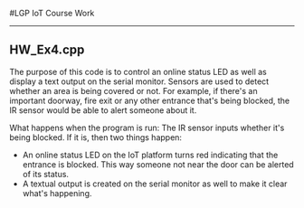 #LGP IoT Course Work

---
##  HW_Ex4.cpp
The purpose of this code is to control an online status LED as well as display a text output on the serial monitor. Sensors are used to detect whether an area is being covered or not. For example, if there's an important doorway, fire exit or any other entrance that's being blocked, the IR sensor would be able to alert someone about it.

What happens when the program is run:
The IR sensor inputs whether it's being blocked. If it is, then two things happen:
- An online status LED on the IoT platform turns red indicating that the entrance is blocked. This way someone not near the door can be alerted of its status.
- A textual output is created on the serial monitor as well to make it clear what's happening.

